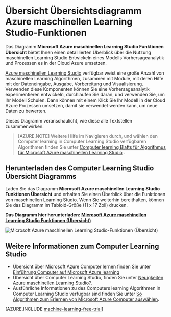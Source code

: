 <properties
    pageTitle="Übersicht Übersichtsdiagramm maschinellen Learning Studio-Funktionen | Microsoft Azure"
    description="Die Funktionen von Azure maschinellen Learning Studio darstellen, wie die Studio verwenden, um eine Vorhersageanalytik entwickeln druckbare Diagramm experimentieren und Prozessen es in der Cloud Azure umsetzen."
    keywords="maschinelle learning Studio, Übersichtsdiagramm, herunterladen"
    services="machine-learning"
    documentationCenter=""
    authors="hning86"
    manager="jhubbard"
    editor="cgronlun"/>

<tags
    ms.service="machine-learning"
    ms.workload="data-services"
    ms.tgt_pltfrm="na"
    ms.devlang="na"
    ms.topic="get-started-article"
    ms.date="09/21/2016"
    ms.author="haining;garye" />


# <a name="overview-diagram-of-azure-machine-learning-studio-capabilities"></a>Übersicht Übersichtsdiagramm Azure maschinellen Learning Studio-Funktionen

Das Diagramm **Microsoft Azure maschinellen Learning Studio Funktionen Übersicht** bietet Ihnen einen detaillierten Überblick über die Nutzung maschinellen Learning Studio Entwickeln eines Modells Vorhersageanalytik und Prozessen es in der Cloud Azure umsetzen.

[Azure maschinellen Learning Studio](https://studio.azureml.net/) verfügbar weist eine große Anzahl von maschinellen Learning Algorithmen, zusammen mit Module, mit deren Hilfe mit der Dateneingabe, Ausgabe, Vorbereitung und Visualisierung. Verwenden diese Komponenten können Sie eine Vorhersageanalytik experimentieren entwickeln, durchlaufen Sie daran, und verwenden Sie, um Ihr Modell Schulen.
Dann können mit einem Klick Sie Ihr Modell in der Cloud Azure Prozessen umsetzen, damit sie verwendet werden kann, um neue Daten zu bewerten.

Dieses Diagramm veranschaulicht, wie diese alle Textstellen zusammenwirken.

> [AZURE.NOTE] Weitere Hilfe im Navigieren durch, und wählen den Computer learning in Computer Learning Studio verfügbaren Algorithmen finden Sie unter [Computer learning Blatts für Algorithmus für Microsoft Azure maschinellen Learning Studio](machine-learning-algorithm-cheat-sheet.md) .

## <a name="download-the-machine-learning-studio-overview-diagram"></a>Herunterladen des Computer Learning Studio Übersicht Diagramms

Laden Sie das Diagramm **Microsoft Azure maschinellen Learning Studio Funktionen Übersicht** und erhalten Sie einen Überblick über die Funktionen von maschinellen Learning Studio. Wenn Sie weiterhin bereithalten, können Sie das Diagramm im Tabloid-Größe (11 x 17 Zoll) drucken.

**Das Diagramm hier herunterladen: [Microsoft Azure maschinellen Learning Studio Funktionen (Übersicht)](http://download.microsoft.com/download/C/4/6/C4606116-522F-428A-BE04-B6D3213E9E52/ml_studio_overview_v1.1.pdf)**

![Microsoft Azure maschinellen Learning Studio-Funktionen (Übersicht)][studio-overview]

[studio-overview]: ./media/machine-learning-studio-overview-diagram/ml_studio_overview_v1.1.png


## <a name="more-help-with-machine-learning-studio"></a>Weitere Informationen zum Computer Learning Studio

* Übersicht über Microsoft Azure Computer lernen finden Sie unter [Einführung Computer auf Microsoft Azure learning](machine-learning-what-is-machine-learning.md)
* Übersicht über Computer Learning Studio, finden Sie unter [Neuigkeiten Azure maschinellen Learning Studio?](machine-learning-what-is-ml-studio.md).
* Ausführliche Informationen zu des Computers learning Algorithmen in Computer Learning Studio verfügbar sind finden Sie unter [So Algorithmen zum Erlernen von Microsoft Azure Computer auswählen](machine-learning-algorithm-choice.md).

[AZURE.INCLUDE [machine-learning-free-trial](../../includes/machine-learning-free-trial.md)]
